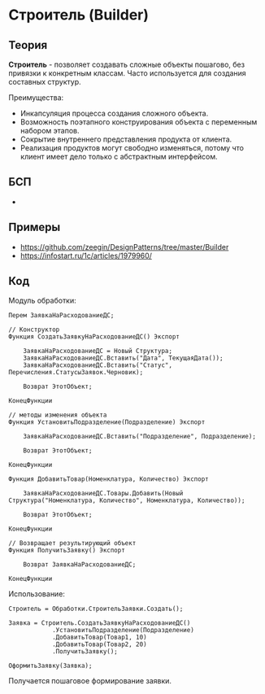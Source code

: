 # Строитель (Builder)

## Теория
**Строитель** - позволяет создавать сложные объекты пошагово, без привязки к конкретным классам. Часто используется для создания составных структур.

Преимущества:
- Инкапсуляция процесса создания сложного объекта.
- Возможность поэтапного конструирования объекта с переменным набором этапов.
- Сокрытие внутреннего представления продукта от клиента.
- Реализация продуктов могут свободно изменяться, потому что клиент имеет дело только с абстрактным интерфейсом.

## БСП
- 

## Примеры
- https://github.com/zeegin/DesignPatterns/tree/master/Builder
- https://infostart.ru/1c/articles/1979960/

## Код
Модуль обработки:
    
    Перем ЗаявкаНаРасходованиеДС;

    // Конструктор
    Функция СоздатьЗаявкуНаРасходованиеДС() Экспорт
        
        ЗаявкаНаРасходованиеДС = Новый Структура;
        ЗаявкаНаРасходованиеДС.Вставить("Дата", ТекущаяДата());
        ЗаявкаНаРасходованиеДС.Вставить("Статус", Перечисления.СтатусыЗаявок.Черновик);
        
        Возврат ЭтотОбъект;
        
    КонецФункции

    // методы изменения объекта
    Функция УстановитьПодразделение(Подразделение) Экспорт
        
        ЗаявкаНаРасходованиеДС.Вставить("Подразделение", Подразделение);
       
        Возврат ЭтотОбъект;
        
    КонецФункции

    Функция ДобавитьТовар(Номенклатура, Количество) Экспорт

        ЗаявкаНаРасходованиеДС.Товары.Добавить(Новый Структура("Номенклатура, Количество", Номенклатура, Количество));  
        
        Возврат ЭтотОбъект;
        
    КонецФункции

    // Возвращает результирующий объект
    Функция ПолучитьЗаявку() Экспорт
        
        Возврат ЗаявкаНаРасходованиеДС;
        
    КонецФункции

Использование:

    Строитель = Обработки.СтроительЗаявки.Создать();
    
    Заявка = Строитель.СоздатьЗаявкуНаРасходованиеДС()
                .УстановитьПодразделение(Подразделение)
                .ДобавитьТовар(Товар1, 10)
                .ДобавитьТовар(Товар2, 20) 
                .ПолучитьЗаявку();
                
    ОформитьЗаявку(Заявка);

Получается пошаговое формирование заявки.